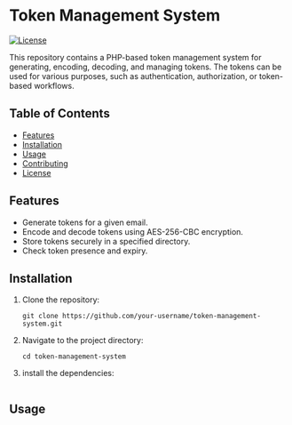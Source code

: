 # Token Management System

[![License](https://img.shields.io/badge/license-MIT-blue.svg)](https://github.com/your-username/token-management-system/blob/main/LICENSE)

This repository contains a PHP-based token management system for generating, encoding, decoding, and managing tokens. The tokens can be used for various purposes, such as authentication, authorization, or token-based workflows.

## Table of Contents

- [Features](#features)
- [Installation](#installation)
- [Usage](#usage)
- [Contributing](#contributing)
- [License](#license)

## Features

- Generate tokens for a given email.
- Encode and decode tokens using AES-256-CBC encryption.
- Store tokens securely in a specified directory.
- Check token presence and expiry.

## Installation

1. Clone the repository:

   ```shell
   git clone https://github.com/your-username/token-management-system.git

2. Navigate to the project directory:
   ```shell 
   cd token-management-system

3. install the dependencies:
   ```shel composer install
   
## Usage

